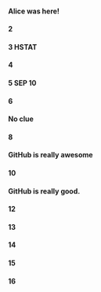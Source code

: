#### Alice was here!
#### 2
#### 3 HSTAT
#### 4
#### 5 SEP 10
#### 6
#### No clue
#### 8
#### GitHub is really awesome
#### 10
#### GitHub is really good.
#### 12
#### 13
#### 14
#### 15
#### 16
